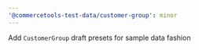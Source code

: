 ```yaml
---
'@commercetools-test-data/customer-group': minor
---
```


Add `CustomerGroup` draft presets for sample data fashion
